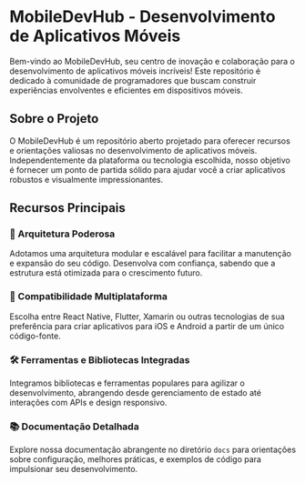 # MobileDevHub - Desenvolvimento de Aplicativos Móveis

Bem-vindo ao MobileDevHub, seu centro de inovação e colaboração para o desenvolvimento de aplicativos móveis incríveis! Este repositório é dedicado à comunidade de programadores que buscam construir experiências envolventes e eficientes em dispositivos móveis.

## Sobre o Projeto

O MobileDevHub é um repositório aberto projetado para oferecer recursos e orientações valiosas no desenvolvimento de aplicativos móveis. Independentemente da plataforma ou tecnologia escolhida, nosso objetivo é fornecer um ponto de partida sólido para ajudar você a criar aplicativos robustos e visualmente impressionantes.

## Recursos Principais

### 🚀 Arquitetura Poderosa

Adotamos uma arquitetura modular e escalável para facilitar a manutenção e expansão do seu código. Desenvolva com confiança, sabendo que a estrutura está otimizada para o crescimento futuro.

### 📱 Compatibilidade Multiplataforma

Escolha entre React Native, Flutter, Xamarin ou outras tecnologias de sua preferência para criar aplicativos para iOS e Android a partir de um único código-fonte.

### 🛠 Ferramentas e Bibliotecas Integradas

Integramos bibliotecas e ferramentas populares para agilizar o desenvolvimento, abrangendo desde gerenciamento de estado até interações com APIs e design responsivo.

### 📚 Documentação Detalhada

Explore nossa documentação abrangente no diretório `docs` para orientações sobre configuração, melhores práticas, e exemplos de código para impulsionar seu desenvolvimento.
